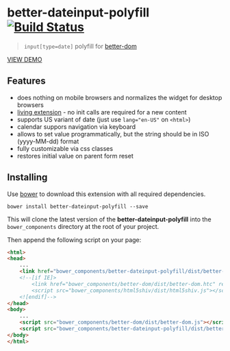 better-dateinput-polyfill [![Build Status](https://api.travis-ci.org/chemerisuk/better-dateinput-polyfill.png?branch=master)](http://travis-ci.org/chemerisuk/better-dateinput-polyfill)
=========================
> `input[type=date]` polyfill for [better-dom](https://github.com/chemerisuk/better-dom)

[VIEW DEMO](http://chemerisuk.github.io/better-dateinput-polyfill/)

## Features
* does nothing on mobile browsers and normalizes the widget for desktop browsers
* [living extension](https://github.com/chemerisuk/better-dom/wiki/Living-extensions) - no init calls are required for a new content
* supports US variant of date (just use `lang="en-US"` on `<html>`)
* calendar suppors navigation via keyboard
* allows to set value programmatically, but the string should be in ISO (yyyy-MM-dd) format
* fully customizable via css classes
* restores initial value on parent form reset

Installing
----------
Use [bower](http://bower.io/) to download this extension with all required dependencies.

    bower install better-dateinput-polyfill --save

This will clone the latest version of the __better-dateinput-polyfill__ into the `bower_components` directory at the root of your project.

Then append the following script on your page:

```html
<html>
<head>
    ...
    <link href="bower_components/better-dateinput-polyfill/dist/better-dateinput-polyfill.css" rel="stylesheet"/>
    <!--[if IE]>
        <link href="bower_components/better-dom/dist/better-dom.htc" rel="htc" />
        <script src="bower_components/html5shiv/dist/html5shiv.js"></script>
    <![endif]-->
</head>
<body>
    ...
    <script src="bower_components/better-dom/dist/better-dom.js"></script>
    <script src="bower_components/better-dateinput-polyfill/dist/better-dateinput-polyfill.js"></script>
</body>
</html>
```